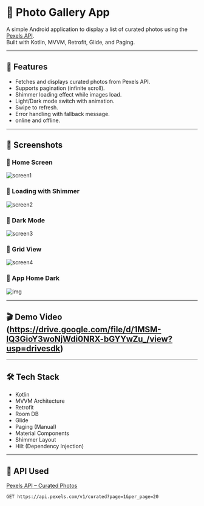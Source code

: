 # 📸 Photo Gallery App

A simple Android application to display a list of curated photos using the [Pexels API](https://www.pexels.com/api/).  
Built with Kotlin, MVVM, Retrofit, Glide, and Paging.

---

## 🚀 Features

- Fetches and displays curated photos from Pexels API.
- Supports pagination (infinite scroll).
- Shimmer loading effect while images load.
- Light/Dark mode switch with animation.
- Swipe to refresh.
- Error handling with fallback message.
- online and offline.

---

## 📱 Screenshots

### 🔹 Home Screen
![screen1](screenshots/screen1.jpg)

### 🔹 Loading with Shimmer
![screen2](screenshots/screen2.jpg)

### 🔹 Dark Mode
![screen3](screenshots/screen3.jpg)

### 🔹 Grid View
![screen4](screenshots/screen4.jpg)

### 🔹 App Home Dark
![img](screenshots/img.png)

---

## 🎬 Demo Video (https://drive.google.com/file/d/1MSM-lQ3GioY3woNjWdi0NRX-bGYYwZu_/view?usp=drivesdk)

---

## 🛠️ Tech Stack

- Kotlin
- MVVM Architecture
- Retrofit
- Room DB
- Glide
- Paging (Manual)
- Material Components
- Shimmer Layout
- Hilt (Dependency Injection)

---

## 🧪 API Used

[Pexels API – Curated Photos](https://www.pexels.com/api/documentation/)

```http
GET https://api.pexels.com/v1/curated?page=1&per_page=20

